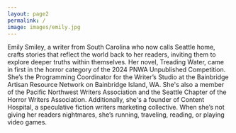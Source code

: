 ```yaml
---
layout: page2
permalink: /
image: images/emily.jpg
---
```


Emily Smiley, a writer from South Carolina who now calls Seattle home, crafts stories that reflect the world back to her readers, inviting them to explore deeper truths within themselves. Her novel, Treading Water, came in first in the horror category of the 2024 PNWA Unpublished Competition. She’s the Programming Coordinator for the Writer’s Studio at the Bainbridge Artisan Resource Network on Bainbridge Island, WA. She's also a member of the Pacific Northwest Writers Association and the Seattle Chapter of the Horror Writers Association. Additionally, she's a founder of Content Hospital, a speculative fiction writers marketing collective. When she’s not giving her readers nightmares, she’s running, traveling, reading, or playing video games.
